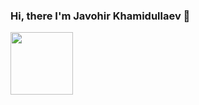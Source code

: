 ### Hi, there I'm Javohir Khamidullaev 👋
<img src="https://media.giphy.com/media/hvRJCFzcasrR4ia7z/giphy.gif" width="100px" />
